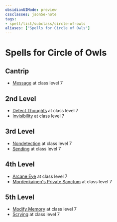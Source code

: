 ```yaml
---
obsidianUIMode: preview
cssclasses: json5e-note
tags:
- spell/list/subclass/circle-of-owls
aliases: ["Spells for Circle of Owls"]
---
```

# Spells for Circle of Owls

## Cantrip

- [Message](message "PHB") at class level 7

## 2nd Level

- [Detect Thoughts](detect-thoughts "PHB") at class level 7
- [Invisibility](invisibility "PHB") at class level 7

## 3rd Level

- [Nondetection](nondetection "PHB") at class level 7
- [Sending](sending "PHB") at class level 7

## 4th Level

- [Arcane Eye](arcane-eye "PHB") at class level 7
- [Mordenkainen's Private Sanctum](mordenkainens-private-sanctum "PHB") at class level 7

## 5th Level

- [Modify Memory](modify-memory "PHB") at class level 7
- [Scrying](scrying "PHB") at class level 7